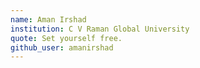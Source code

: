 ```yaml
---
name: Aman Irshad
institution: C V Raman Global University
quote: Set yourself free.
github_user: amanirshad
---
```


